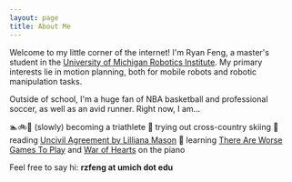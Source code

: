 ```yaml
---
layout: page
title: About Me
---
```


Welcome to my little corner of the internet! I'm Ryan Feng, a master's student in the [University of Michigan Robotics Institute](https://robotics.umich.edu/). My primary interests lie in motion planning, both for mobile robots and robotic manipulation tasks.

Outside of school, I'm a huge fan of NBA basketball and professional soccer, as well as an avid runner. Right now, I am...

:swimmer::bike::runner: (slowly) becoming a triathlete
:ski: trying out cross-country skiing
:book: reading [Uncivil Agreement by Lilliana Mason](https://www.amazon.com/Uncivil-Agreement-Politics-Became-Identity/dp/022652454X)
:musical_keyboard: learning [There Are Worse Games To Play](https://youtu.be/n_1zK8fslAA) and [War of Hearts](https://youtu.be/GX7f1Btk1yM) on the piano

Feel free to say hi: **rzfeng at umich dot edu**